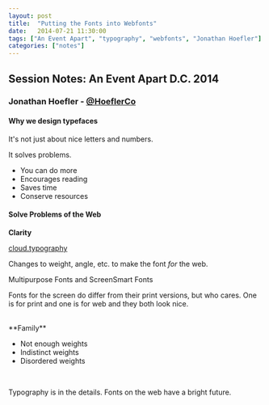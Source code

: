 ```yaml
---
layout: post
title:  "Putting the Fonts into Webfonts"
date:   2014-07-21 11:30:00
tags: ["An Event Apart", "typography", "webfonts", "Jonathan Hoefler"]
categories: ["notes"]
---
```


## Session Notes: An Event Apart D.C. 2014


### Jonathan Hoefler - [@HoeflerCo]


#### Why we design typefaces

It's not just about nice letters and numbers.

It solves problems.

- You can do more
- Encourages reading
- Saves time
- Conserve resources

#### Solve Problems of the Web

**Clarity**

[cloud.typography](http://www.typography.com/cloud/welcome/)

Changes to weight, angle, etc. to make the font *for* the web.

Multipurpose Fonts and ScreenSmart Fonts

Fonts for the screen do differ from their print versions, but who cares. One is for print and one is for web and they both look nice.

<br>
**Family**

- Not enough weights
- Indistinct weights
- Disordered weights
<br>

Typography is in the details. Fonts on the web have a bright future.



[@HoeflerCo]:http://twitter.com/hoeflerco